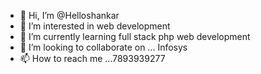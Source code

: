 - 👋 Hi, I’m @Helloshankar
- 👀 I’m interested in web development
- 🌱 I’m currently learning full stack php web development
- 💞️ I’m looking to collaborate on ... Infosys
- 📫 How to reach me ...7893939277

<!---
Helloshankar/Helloshankar is a ✨ special ✨ repository because its `README.md` (this file) appears on your GitHub profile.
You can click the Preview link to take a look at your changes.
--->
